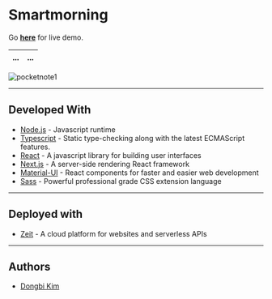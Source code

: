 # Smartmorning

Go **[here](https://smartmorning.now.sh)** for live demo.

... | ...
--- | ---
![pocketnote1](https://user-images.githubusercontent.com/40073162/66276440-5a359700-e850-11e9-9062-6176d02daee2.png)

---

## Developed With

* [Node.js](https://nodejs.org/en/) - Javascript runtime
* [Typescript](www.typescriptlang.org) - Static type-checking along with the latest ECMAScript features.
* [React](https://reactjs.org/) - A javascript library for building user interfaces
* [Next.js](https://nextjs.org) - A server-side rendering React framework
* [Material-UI](https://material-ui.com) - React components for faster and easier web development
* [Sass](https://sass-lang.com) - Powerful professional grade CSS extension language

---

## Deployed with

* [Zeit](https://zeit.co) - A cloud platform for websites and serverless APIs

---

## Authors

* [Dongbi Kim](https://github.com/dbk81587)
